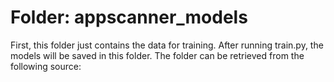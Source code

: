 # Folder: appscanner_models
First, this folder just contains the data for training. After running train.py, the models will be saved in this folder. The folder can be retrieved from the following source:


